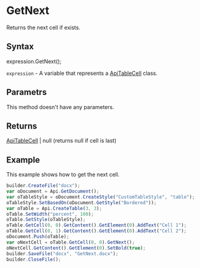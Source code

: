# GetNext

Returns the next cell if exists.

## Syntax

expression.GetNext();

`expression` - A variable that represents a [ApiTableCell](../ApiTableCell.md) class.

## Parametrs

This method doesn't have any parameters.

## Returns

[ApiTableCell](../ApiTableCell.md) &#124; null (returns null if cell is last)

## Example

This example shows how to get the next cell.

```javascript
builder.CreateFile("docx");
var oDocument = Api.GetDocument();
var oTableStyle = oDocument.CreateStyle("CustomTableStyle", "table");
oTableStyle.SetBasedOn(oDocument.GetStyle("Bordered"));
var oTable = Api.CreateTable(3, 3);
oTable.SetWidth("percent", 100);
oTable.SetStyle(oTableStyle);
oTable.GetCell(0, 0).GetContent().GetElement(0).AddText("Cell 1");
oTable.GetCell(0, 1).GetContent().GetElement(0).AddText("Cell 2");
oDocument.Push(oTable);
var oNextCell = oTable.GetCell(0, 0).GetNext();
oNextCell.GetContent().GetElement(0).SetBold(true);
builder.SaveFile("docx", "GetNext.docx");
builder.CloseFile();
```